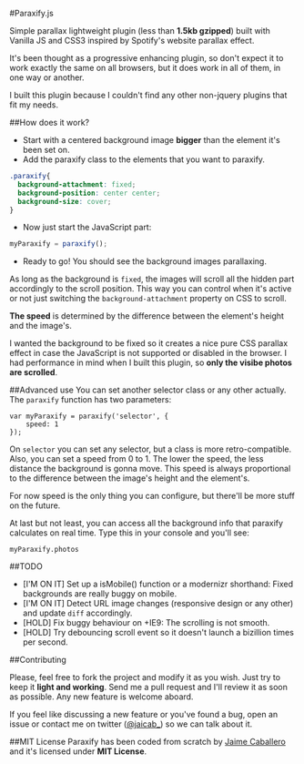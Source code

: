 #Paraxify.js

Simple parallax lightweight plugin (less than **1.5kb gzipped**) built with Vanilla JS and CSS3 inspired by Spotify's website parallax effect. 

It's been thought as a progressive enhancing plugin, so don't expect it to work exactly the same on all browsers, but it does work in all of them, in one way or another.

I built this plugin because I couldn't find any other non-jquery plugins that fit my needs. 


##How does it work?

- Start with a centered background image **bigger** than the element it's been set on.
- Add the paraxify class to the elements that you want to paraxify.

```css
.paraxify{
  background-attachment: fixed;
  background-position: center center;
  background-size: cover;
}
```

- Now just start the JavaScript part:

```javascript
myParaxify = paraxify();
```

- Ready to go! You should see the background images parallaxing.

As long as the background is `fixed`, the images will scroll all the hidden part accordingly to the scroll position. This way you can control when it's active or not just switching the `background-attachment` property on CSS to scroll.

**The speed** is determined by the difference between the element's height and the image's.

I wanted the background to be fixed so it creates a nice pure CSS parallax effect in case the JavaScript is not supported or disabled in the browser. I had performance in mind when I built this plugin, so **only the visibe photos are scrolled**.

##Advanced use
You can set another selector class or any other actually. The `paraxify` function has two parameters:
	
	var myParaxify = paraxify('selector', {
		speed: 1
	});

On `selector` you can set any selector, but a class is more retro-compatible. Also, you can set a speed from 0 to 1. The lower the speed, the less distance the background is gonna move. This speed is always proportional to the difference between the image's height and the element's.

For now speed is the only thing you can configure, but there'll be more stuff on the future.

At last but not least, you can access all the background info that paraxify calculates on real time. Type this in your console and you'll see:

	myParaxify.photos


##TODO

- [I'M ON IT] Set up a isMobile() function or a modernizr shorthand: Fixed backgrounds are really buggy on mobile.
- [I'M ON IT] Detect URL image changes (responsive design or any other) and update `diff` accordingly.
- [HOLD] Fix buggy behaviour on +IE9: The scrolling is not smooth.
- [HOLD] Try debouncing scroll event so it doesn't launch a bizillion times per second.


##Contributing

Please, feel free to fork the project and modify it as you wish. Just try to keep it __light and working__. Send me a pull request and I'll review it as soon as possible. Any new feature is welcome aboard.

If you feel like discussing a new feature or you've found a bug, open an issue or contact me on twitter ([@jaicab_](http://twitter.com/jaicab_)) so we can talk about it.


##MIT License
Paraxify has been coded from scratch by [Jaime Caballero](http://jaicab.com) and it's licensed under **MIT License**.